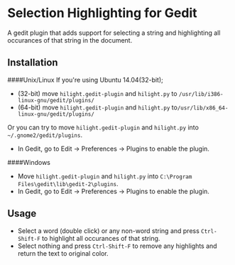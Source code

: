 Selection Highlighting for Gedit
================================

A gedit plugin that adds support for selecting a string and highlighting all occurances of that string in the document.

Installation
--------------

####Unix/Linux
If you're using Ubuntu 14.04(32-bit);
* (32-bit) move `hilight.gedit-plugin` and `hilight.py` to `/usr/lib/i386-linux-gnu/gedit/plugins/` 
* (64-bit) move `hilight.gedit-plugin` and `hilight.py` to`/usr/lib/x86_64-linux-gnu/gedit/plugins/`

Or you can try to move `hilight.gedit-plugin` and `hilight.py` into `~/.gnome2/gedit/plugins`.
* In Gedit, go to Edit &rarr; Preferences &rarr; Plugins to enable the plugin.

####Windows
* Move `hilight.gedit-plugin` and `hilight.py` into `C:\Program Files\gedit\lib\gedit-2\plugins`.
* In Gedit, go to Edit &rarr; Preferences &rarr; Plugins to enable the plugin.

Usage
--------

* Select a word (double click) or any non-word string and press `Ctrl-Shift-F` to highlight all occurances of that string.
* Select nothing and press `Ctrl-Shift-F` to remove any highlights and return the text to original color.
